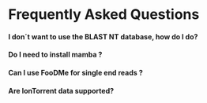 # Frequently Asked Questions

#### I don´t want to use the BLAST NT database, how do I do?

#### Do I need to install mamba ?

#### Can I use FooDMe for single end reads ?

#### Are IonTorrent data supported?